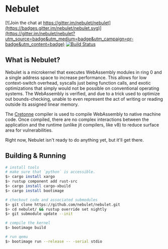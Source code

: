 # Nebulet

[![Join the chat at https://gitter.im/nebulet/nebulet](https://badges.gitter.im/nebulet/nebulet.svg)](https://gitter.im/nebulet/nebulet?utm_source=badge&utm_medium=badge&utm_campaign=pr-badge&utm_content=badge)
[![Build Status](https://travis-ci.org/nebulet/nebulet.svg?branch=master)](https://travis-ci.org/nebulet/nebulet)

## What is Nebulet?

Nebulet is a microkernel that executes WebAssembly modules in ring 0 and a single address space to increase performance. This allows for low context-switch overhead, syscalls just being function calls, and exotic optimizations that simply would not be possible on conventional operating systems. The WebAssembly is verified, and due to a trick used to optimize out bounds-checking, unable to even represent the act of writing or reading outside its assigned linear memory.

The [Cretonne](https://github.com/cretonne/cretonne) compiler is used to compile WebAssembly to native machine code. Once compiled, there are no complex interactions between the application and the runtime (unlike jit compilers, like v8) to reduce surface area for vulnerabilities.

Right now, Nebulet isn't ready to do anything yet, but it'll get there.

## Building & Running

```sh
# install tools
# make sure that `python` is accessible.
$> cargo install xargo
$> rustup component add rust-src
$> cargo install cargo-xbuild
$> cargo install bootimage

# checkout code and associated submodules
$> git clone https://github.com/nebulet/nebulet.git
$> cd nebulet/ && rustup override set nightly
$> git submodule update --init

# compile the kernel
$> bootimage build

# run qemu
$> bootimage run --release -- -serial stdio
```
